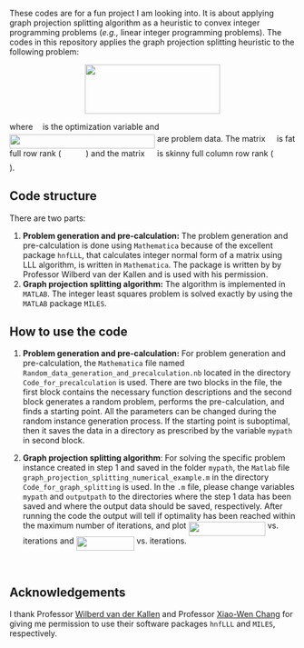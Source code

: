 These codes are for a fun project I am looking into. It is about applying graph projection splitting algorithm as a heuristic to convex integer programming problems (*e.g.,* linear integer programming problems). The codes in this repository applies the graph projection splitting heuristic to the following problem: 

<p align="center"><img src="https://rawgit.com/Shuvomoy/Graph-projection-splitting-heuristic/master/svgs/fb6f6d63587cb502e52a150615d76943.svg?invert_in_darkmode" align=middle width=238.5999pt height=86.51181pt/></p>

where <img src="https://rawgit.com/Shuvomoy/Graph-projection-splitting-heuristic/master/svgs/332cc365a4987aacce0ead01b8bdcc0b.svg?invert_in_darkmode" align=middle width=9.3951pt height=14.15535pt/> is the optimization variable and <img src="https://rawgit.com/Shuvomoy/Graph-projection-splitting-heuristic/master/svgs/a6da2a5bc69cc4ae51ed6d51ff11c10a.svg?invert_in_darkmode" align=middle width=256.320405pt height=24.14676pt/> are problem data. The matrix <img src="https://rawgit.com/Shuvomoy/Graph-projection-splitting-heuristic/master/svgs/53d147e7f3fe6e47ee05b88b166bd3f6.svg?invert_in_darkmode" align=middle width=12.3288pt height=22.46574pt/> is fat full row rank (<img src="https://rawgit.com/Shuvomoy/Graph-projection-splitting-heuristic/master/svgs/5a601ba4f57c17b0e6bcfc9879b1c506.svg?invert_in_darkmode" align=middle width=43.6854pt height=17.72364pt/>) and the matrix <img src="https://rawgit.com/Shuvomoy/Graph-projection-splitting-heuristic/master/svgs/78ec2b7008296ce0561cf83393cb746d.svg?invert_in_darkmode" align=middle width=14.06625pt height=22.46574pt/> is skinny full column row rank (<img src="https://rawgit.com/Shuvomoy/Graph-projection-splitting-heuristic/master/svgs/d58f8160933ecf88fbe5bf8dfb022632.svg?invert_in_darkmode" align=middle width=37.52298pt height=17.72364pt/>). 

## Code structure

There are two parts:

1. **Problem generation and pre-calculation:** The problem generation and pre-calculation is done using `Mathematica` because of the excellent package `hnfLLL`, that calculates integer normal form of a matrix using LLL algorithm, is written in `Mathematica`. The package is written by by Professor Wilberd van der Kallen and is used with his permission. 
2. **Graph projection splitting algorithm:** The algorithm is implemented in `MATLAB`. The integer least squares problem is solved exactly by using the `MATLAB` package `MILES`.



## How to use the code

1. **Problem generation and pre-calculation:** For problem generation and pre-calculation, the `Mathematica` file named `Random_data_generation_and_precalculation.nb` located in the directory `Code_for_precalculation`  is used. There are two blocks in the file, the first block contains the necessary function descriptions and the second block generates a random problem, performs the pre-calculation, and finds a starting point.  All the parameters can be changed during the random instance generation process. If the starting point is suboptimal, then it saves the data in a directory as prescribed by the variable `mypath` in second block.

2. **Graph projection splitting algorithm**: For solving the specific problem instance created in step 1 and saved in the folder `mypath`, the `Matlab` file `graph_projection_splitting_numerical_example.m` in the directory `Code_for_graph_splitting` is used. In the `.m` file, please change variables `mypath` and `outputpath` to the directories where the step 1 data has been saved and where the output data should be saved, respectively. After running the code the output will tell if optimality has been reached within the maximum number of iterations, and plot <img src="https://rawgit.com/Shuvomoy/Graph-projection-splitting-heuristic/master/svgs/9eda9b9f56adbb9745ad99bd94ca4bb4.svg?invert_in_darkmode" align=middle width=135.41913pt height=24.6576pt/> vs. iterations and <img src="https://rawgit.com/Shuvomoy/Graph-projection-splitting-heuristic/master/svgs/ca02015375f3d9ea9c4897b2c5ae1714.svg?invert_in_darkmode" align=middle width=102.463845pt height=24.6576pt/> vs. iterations.

  ​

## Acknowledgements

I thank Professor [Wilberd van der Kallen](https://www.staff.science.uu.nl/~kalle101/) and Professor [Xiao-Wen Chang](http://www.cs.mcgill.ca/~chang/) for giving me permission to use their software packages `hnfLLL` and `MILES`, respectively.